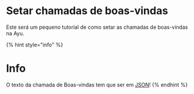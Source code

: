 # Setar chamadas de boas-vindas
Este será um pequeno tutorial de como setar as chamadas de boas-vindas na Ayu.

{% hint style="info" %}
 # Info
 O texto da chamada de Boas-vindas tem que ser em [JSON](https://developer.mozilla.org/pt-BR/docs/Learn/JavaScript/Objects/JSON)!
{% endhint %}
